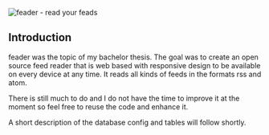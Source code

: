 ![feader - read your feads](http://www.feader.eu/i/blue/logo.png)

## Introduction

feader was the topic of my bachelor thesis. The goal was to create an open source feed reader that is web based with responsive design to be available on every device at any time.
It reads all kinds of feeds in the formats rss and atom.

There is still much to do and I do not have the time to improve it at the moment so feel free to reuse the code and enhance it.

A short description of the database config and tables will follow shortly.
